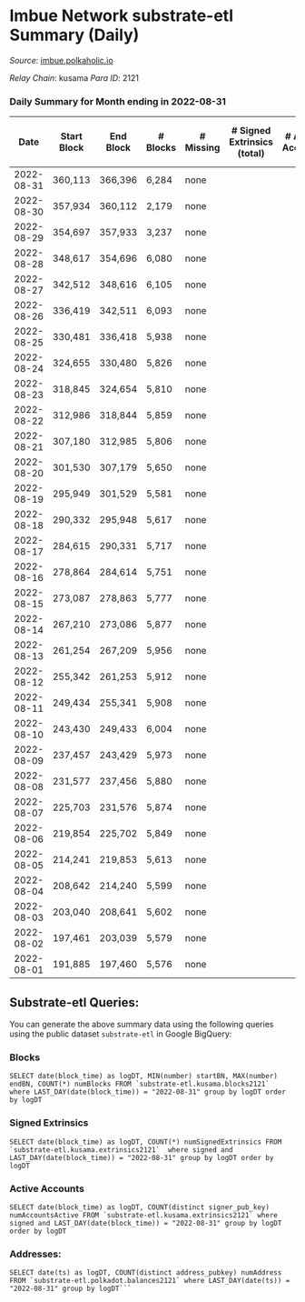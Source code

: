 # Imbue Network substrate-etl Summary (Daily)

_Source_: [imbue.polkaholic.io](https://imbue.polkaholic.io)

*Relay Chain*: kusama
*Para ID*: 2121



### Daily Summary for Month ending in 2022-08-31


| Date | Start Block | End Block | # Blocks | # Missing | # Signed Extrinsics (total) | # Active Accounts | # Addresses with Balances | # Events | # Transfers | # XCM Transfers In | # XCM Transfers Out |
| ---- | ----------- | --------- | -------- | --------- | --------------------------- | ----------------- | ------------------------- | -------- | ----------- | ------------------ | ------------------- |
| 2022-08-31 | 360,113 | 366,396 | 6,284 | none  |  |  | 4 | 12,571 |   |   |   |
| 2022-08-30 | 357,934 | 360,112 | 2,179 | none  |  |  | 4 | 4,360 |   |   |   |
| 2022-08-29 | 354,697 | 357,933 | 3,237 | none  |  |  | 4 | 6,475 |   |   |   |
| 2022-08-28 | 348,617 | 354,696 | 6,080 | none  |  |  | 4 | 12,164 |   |   |   |
| 2022-08-27 | 342,512 | 348,616 | 6,105 | none  |  |  | 4 | 12,213 |   |   |   |
| 2022-08-26 | 336,419 | 342,511 | 6,093 | none  |  |  | 4 | 12,190 |   |   |   |
| 2022-08-25 | 330,481 | 336,418 | 5,938 | none  |  |  | 4 | 11,879 |   |   |   |
| 2022-08-24 | 324,655 | 330,480 | 5,826 | none  |  |  | 4 | 11,655 |   |   |   |
| 2022-08-23 | 318,845 | 324,654 | 5,810 | none  |  |  | 4 | 11,623 |   |   |   |
| 2022-08-22 | 312,986 | 318,844 | 5,859 | none  |  |  | 4 | 11,722 |   |   |   |
| 2022-08-21 | 307,180 | 312,985 | 5,806 | none  |  |  | 4 | 11,615 |   |   |   |
| 2022-08-20 | 301,530 | 307,179 | 5,650 | none  |  |  | 4 | 11,303 |   |   |   |
| 2022-08-19 | 295,949 | 301,529 | 5,581 | none  |  |  | 4 | 11,165 |   |   |   |
| 2022-08-18 | 290,332 | 295,948 | 5,617 | none  |  |  | 4 | 11,237 |   |   |   |
| 2022-08-17 | 284,615 | 290,331 | 5,717 | none  |  |  | 4 | 11,437 |   |   |   |
| 2022-08-16 | 278,864 | 284,614 | 5,751 | none  |  |  | 4 | 11,506 |   |   |   |
| 2022-08-15 | 273,087 | 278,863 | 5,777 | none  |  |  | 4 | 11,557 |   |   |   |
| 2022-08-14 | 267,210 | 273,086 | 5,877 | none  |  |  | 4 | 11,757 |   |   |   |
| 2022-08-13 | 261,254 | 267,209 | 5,956 | none  |  |  | 4 | 11,915 |   |   |   |
| 2022-08-12 | 255,342 | 261,253 | 5,912 | none  |  |  | 4 | 11,828 |   |   |   |
| 2022-08-11 | 249,434 | 255,341 | 5,908 | none  |  |  | 4 | 11,819 |   |   |   |
| 2022-08-10 | 243,430 | 249,433 | 6,004 | none  |  |  | 4 | 12,011 |   |   |   |
| 2022-08-09 | 237,457 | 243,429 | 5,973 | none  |  |  | 4 | 11,950 |   |   |   |
| 2022-08-08 | 231,577 | 237,456 | 5,880 | none  |  |  | 4 | 11,763 |   |   |   |
| 2022-08-07 | 225,703 | 231,576 | 5,874 | none  |  |  | 4 | 11,751 |   |   |   |
| 2022-08-06 | 219,854 | 225,702 | 5,849 | none  |  |  | 4 | 11,701 |   |   |   |
| 2022-08-05 | 214,241 | 219,853 | 5,613 | none  |  |  | 4 | 11,232 |   |   |   |
| 2022-08-04 | 208,642 | 214,240 | 5,599 | none  |  |  | 4 | 11,202 |   |   |   |
| 2022-08-03 | 203,040 | 208,641 | 5,602 | none  |  |  | 4 | 11,207 |   |   |   |
| 2022-08-02 | 197,461 | 203,039 | 5,579 | none  |  |  | 4 | 11,161 |   |   |   |
| 2022-08-01 | 191,885 | 197,460 | 5,576 | none  |  |  | 4 | 11,155 |   |   |   |

## Substrate-etl Queries:
You can generate the above summary data using the following queries using the public dataset `substrate-etl` in Google BigQuery:


### Blocks
```
SELECT date(block_time) as logDT, MIN(number) startBN, MAX(number) endBN, COUNT(*) numBlocks FROM `substrate-etl.kusama.blocks2121`  where LAST_DAY(date(block_time)) = "2022-08-31" group by logDT order by logDT
```


### Signed Extrinsics
```
SELECT date(block_time) as logDT, COUNT(*) numSignedExtrinsics FROM `substrate-etl.kusama.extrinsics2121`  where signed and LAST_DAY(date(block_time)) = "2022-08-31" group by logDT order by logDT
```


### Active Accounts
```
SELECT date(block_time) as logDT, COUNT(distinct signer_pub_key) numAccountsActive FROM `substrate-etl.kusama.extrinsics2121` where signed and LAST_DAY(date(block_time)) = "2022-08-31" group by logDT order by logDT
```


### Addresses:
```
SELECT date(ts) as logDT, COUNT(distinct address_pubkey) numAddress FROM `substrate-etl.polkadot.balances2121` where LAST_DAY(date(ts)) = "2022-08-31" group by logDT```

